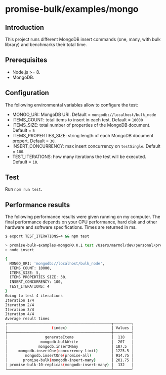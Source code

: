 # promise-bulk/examples/mongo

## Introduction

This project runs different MongoDB insert commands (one, many, with bulk library) and benchmarks their total time.

## Prerequisites

- Node.js >= 8.
- MongoDB.

## Configuration

The following environmental variables allow to configure the test:

- MONGO_URI: MongoDB URI. Default = `mongodb://localhost/bulk_node`
- ITEMS_COUNT: total items to insert in each test. Default = `10000`
- ITEMS_SIZE: total number of properties of the MongoDB document. Default = `5`
- ITEMS_PROPERTIES_SIZE: string length of each MongoDB document propert. Default = `30`.
- INSERT_CONCURRENCY: max insert concurrency on `testSingle`. Default =  `100`.
- TEST_ITERATIONS: how many iterations the test will be executed. Default = `10`.

## Test

Run `npm run test`.

## Performance results 

The following performance results were given running on my computer. The final performance depends on your CPU performance, hard disk and other hardware and software specifications. Times are returned in ms.

```bash
$ export TEST_ITERATIONS=4 && npm test

> promise-bulk-examples-mongo@0.0.1 test /Users/marmol/dev/personal/promise-bulk/examples/mongo
> node insert

{
  MONGO_URI: 'mongodb://localhost/bulk_node',
  ITEMS_COUNT: 10000,
  ITEMS_SIZE: 5,
  ITEMS_PROPERTIES_SIZE: 30,
  INSERT_CONCURRENCY: 100,
  TEST_ITERATIONS: 4
}
Going to test 4 iterations
Iteration 1/4
Iteration 2/4
Iteration 3/4
Iteration 4/4
Average result times
┌───────────────────────────────────────────────┬────────┐
│                    (index)                    │ Values │
├───────────────────────────────────────────────┼────────┤
│                 generateItems                 │  118   │
│               mongodb.bulkWrite               │  207   │
│              mongodb.insertMany               │ 187.5  │
│     mongodb.insertOne(concurrency-limit)      │ 1225.5 │
│        mongodb.insertOne(promise-all)         │ 914.75 │
│       promise-bulk(mongodb-insert-many)       │ 201.75 │
│ promise-bulk-10-replicas(mongodb-insert-many) │  132   │
└───────────────────────────────────────────────┴────────┘

```



